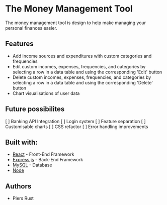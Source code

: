 # The Money Management Tool

The money management tool is design to help make managing your personal finances easier.

## Features
* Add income sources and expenditures with custom categories and frequencies
* Edit custom incomes, expenses, frequencies, and categories by selecting a row in a data table and using the corresponding 'Edit' button
* Delete custom incomes, expenses, frequencies, and categories by selecting a row in a data table and using the corresponding 'Delete' button
* Chart visualisations of user data

## Future possibilites
 [ ] Banking API Integration
 [ ] Login system
 [ ] Feature separation
 [ ] Customisable charts
 [ ] CSS refactor
 [ ] Error handling improvements

## Built with:
* [React](https://reactjs.org/) - Front-End Framework
* [Express.js](https://expressjs.com/) - Back-End Framework
* [MySQL](https://www.mysql.com/) - Database
* [Node](https://nodejs.org/en/)

## Authors
* Piers Rust